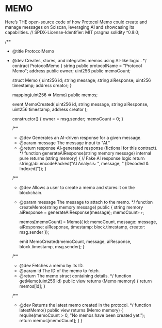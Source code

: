 # MEMO

Here’s THE open-source code of how Protocol Memo could create and manage messages on Solscan, leveraging AI and showcasing its capabilities.
// SPDX-License-Identifier: MIT
pragma solidity ^0.8.0;

/**
 * @title ProtocolMemo
 * @dev Creates, stores, and integrates memos using AI-like logic .
 */
contract ProtocolMemo {
    string public protocolName = "Protocol Memo";
    address public owner;
    uint256 public memoCount;

    struct Memo {
        uint256 id;
        string message;
        string aiResponse;
        uint256 timestamp;
        address creator;
    }

    mapping(uint256 => Memo) public memos;

    event MemoCreated(
        uint256 id,
        string message,
        string aiResponse,
        uint256 timestamp,
        address creator
    );

    constructor() {
        owner = msg.sender;
        memoCount = 0;
    }

    /**
     * @dev Generates an AI-driven response for a given message.
     * @param message The message input to "AI."
     * @return response AI-generated response (fictional for this contract).
     */
    function generateAIResponse(string memory message) internal pure returns (string memory) {
        // Fake AI response logic
        return string(abi.encodePacked("AI Analysis: ", message, " [Decoded & Indexed]"));
    }

    /**
     * @dev Allows a user to create a memo and stores it on the blockchain.
     * @param message The message to attach to the memo.
     */
    function createMemo(string memory message) public {
        string memory aiResponse = generateAIResponse(message);
        memoCount++;

        memos[memoCount] = Memo({
            id: memoCount,
            message: message,
            aiResponse: aiResponse,
            timestamp: block.timestamp,
            creator: msg.sender
        });

        emit MemoCreated(memoCount, message, aiResponse, block.timestamp, msg.sender);
    }

    /**
     * @dev Fetches a memo by its ID.
     * @param id The ID of the memo to fetch.
     * @return The memo struct containing details.
     */
    function getMemo(uint256 id) public view returns (Memo memory) {
        return memos[id];
    }

    /**
     * @dev Returns the latest memo created in the protocol.
     */
    function latestMemo() public view returns (Memo memory) {
        require(memoCount > 0, "No memos have been created yet.");
        return memos[memoCount];
    }
}
